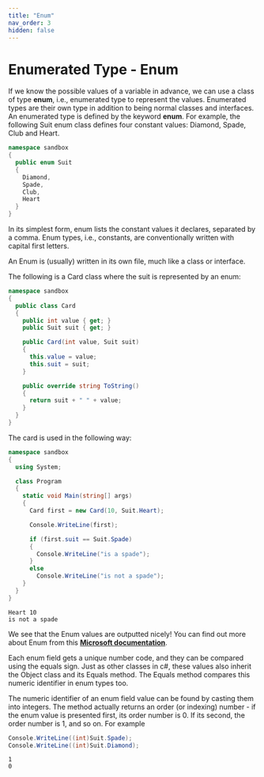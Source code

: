 ```yaml
---
title: "Enum"
nav_order: 3
hidden: false
---
```


# Enumerated Type - Enum

If we know the possible values ​​of a variable in advance, we can use a class of type **enum**, i.e., enumerated type to represent the values. Enumerated types are their own type in addition to being normal classes and interfaces. An enumerated type is defined by the keyword **enum**. For example, the following Suit enum class defines four constant values: Diamond, Spade, Club and Heart.

```cs
namespace sandbox
{
  public enum Suit
  {
    Diamond,
    Spade,
    Club,
    Heart
  }
}
```

In its simplest form, enum lists the constant values ​​it declares, separated by a comma. Enum types, i.e., constants, are conventionally written with capital first letters.

An Enum is (usually) written in its own file, much like a class or interface.

The following is a Card class where the suit is represented by an enum:

```cs
namespace sandbox
{
  public class Card
  {
    public int value { get; }
    public Suit suit { get; }

    public Card(int value, Suit suit)
    {
      this.value = value;
      this.suit = suit;
    }

    public override string ToString()
    {
      return suit + " " + value;
    }
  }
}
```

The card is used in the following way:

```cs
namespace sandbox
{
  using System;

  class Program
  {
    static void Main(string[] args)
    {
      Card first = new Card(10, Suit.Heart);

      Console.WriteLine(first);

      if (first.suit == Suit.Spade)
      {
        Console.WriteLine("is a spade");
      }
      else
        Console.WriteLine("is not a spade");
    }
  }
}
```

```console
Heart 10
is not a spade
```

We see that the Enum values are outputted nicely! You can find out more about Enum from this [**Microsoft documentation**](https://docs.microsoft.com/en-us/dotnet/csharp/language-reference/builtin-types/enum).

Each enum field gets a unique number code, and they can be compared using the equals sign. Just as other classes in c#, these values also inherit the Object class and its Equals method. The Equals method compares this numeric identifier in enum types too.

The numeric identifier of an enum field value can be found by casting them into integers. The method actually returns an order (or indexing) number - if the enum value is presented first, its order number is 0. If its second, the order number is 1, and so on. For example

```cs
Console.WriteLine((int)Suit.Spade);
Console.WriteLine((int)Suit.Diamond);
```

```console
1
0
```

